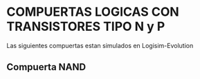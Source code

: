 # **COMPUERTAS LOGICAS CON TRANSISTORES TIPO N y P**
Las siguientes compuertas estan simulados en Logisim-Evolution

## Compuerta NAND  
